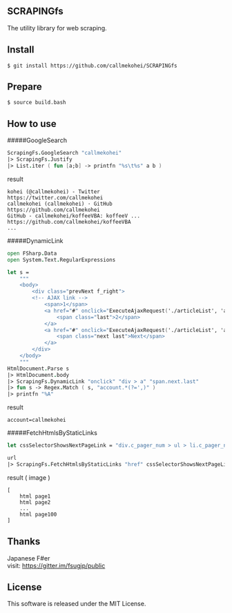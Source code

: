 SCRAPINGfs
---
The utility library for web scraping.

Install
---
```
$ git install https://github.com/callmekohei/SCRAPINGfs
```

Prepare
---
```
$ source build.bash
```

How to use
---
#####GoogleSearch
```fsharp
ScrapingFs.GoogleSearch "callmekohei"
|> ScrapingFs.Justify
|> List.iter ( fun [a;b] -> printfn "%s\t%s" a b )
```
result
```text
kohei (@callmekohei) - Twitter              https://twitter.com/callmekohei
callmekohei (callmekohei) · GitHub          https://github.com/callmekohei
GitHub - callmekohei/koffeeVBA: koffeeV ... https://github.com/callmekohei/koffeeVBA
...
```
#####DynamicLink
```fsharp
open FSharp.Data
open System.Text.RegularExpressions

let s =
    """
    <body>
        <div class="prevNext f_right">
        <!-- AJAX link -->
            <span>1</span>
            <a href="#" onclick="ExecuteAjaxRequest('./articleList', 'account=12345', 'DispListArticle'); return false;">
                <span class="last">2</span>
            </a>
            <a href="#" onclick="ExecuteAjaxRequest('./articleList', 'account=callmekohei', 'DispListArticle'); return false;">
                <span class="next last">Next</span>
            </a>
        </div>
    </body>
    """
HtmlDocument.Parse s
|> HtmlDocument.body
|> ScrapingFs.DynamicLink "onclick" "div > a" "span.next.last"
|> fun s -> Regex.Match ( s, "account.*(?=',)" )
|> printfn "%A"
```
result
```
account=callmekohei
```

#####FetchHtmlsByStaticLinks
```fsharp
let cssSelectorShowsNextPageLink = "div.c_pager_num > ul > li.c_pager_num-next > a"

url
|> ScrapingFs.FetchHtmlsByStaticLinks "href" cssSelectorShowsNextPageLink
```
result ( image )
```
[
    html page1
    html page2
    ...
    html page100
]

```


Thanks
---
Japanese F#er  
visit: https://gitter.im/fsugjp/public  

License
---
This software is released under the MIT License.

